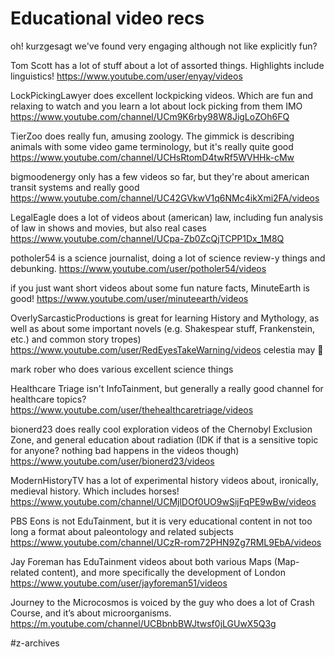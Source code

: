 # Educational video recs

oh! kurzgesagt we've found very engaging although not like explicitly fun?

Tom Scott has a lot of stuff about a lot of assorted things. Highlights include linguistics!
https://www.youtube.com/user/enyay/videos

LockPickingLawyer does excellent lockpicking videos. Which are fun and relaxing to watch and you learn a lot about lock picking from them IMO
https://www.youtube.com/channel/UCm9K6rby98W8JigLoZOh6FQ 

TierZoo does really fun, amusing zoology. The gimmick is describing animals with some video game terminology, but it's really quite good
https://www.youtube.com/channel/UCHsRtomD4twRf5WVHHk-cMw 

bigmoodenergy only has a few videos so far, but they're about american transit systems and really good
https://www.youtube.com/channel/UC42GVkwV1q6NMc4ikXmi2FA/videos 

LegalEagle does a lot of videos about (american) law, including fun analysis of law in shows and movies, but also real cases
https://www.youtube.com/channel/UCpa-Zb0ZcQjTCPP1Dx_1M8Q 

potholer54 is a science journalist, doing a lot of science review-y things and debunking.
https://www.youtube.com/user/potholer54/videos

if you just want short videos about some fun nature facts, MinuteEarth is good!
https://www.youtube.com/user/minuteearth/videos

OverlySarcasticProductions is great for learning History and Mythology, as well as about some important novels (e.g. Shakespear stuff, Frankenstein, etc.) and common story tropes)
https://www.youtube.com/user/RedEyesTakeWarning/videos
celestia may 🔭

mark rober who does various excellent science things

Healthcare Triage isn't InfoTainment, but generally a really good channel for healthcare topics?
https://www.youtube.com/user/thehealthcaretriage/videos

bionerd23 does really cool exploration videos of the Chernobyl Exclusion Zone, and general education about radiation (IDK if that is a sensitive topic for anyone? nothing bad happens in the videos though) 
https://www.youtube.com/user/bionerd23/videos

ModernHistoryTV has a lot of experimental history videos about, ironically, medieval history. Which includes horses! https://www.youtube.com/channel/UCMjlDOf0UO9wSijFqPE9wBw/videos

PBS Eons is not EduTainment, but it is very educational content in not too long a format about paleontology and related subjects
https://www.youtube.com/channel/UCzR-rom72PHN9Zg7RML9EbA/videos

Jay Foreman has EduTainment videos about both various Maps (Map-related content), and more specifically the development of London
https://www.youtube.com/user/jayforeman51/videos

Journey to the Microcosmos is voiced by the guy who does a lot of Crash Course, and it’s about microorganisms.   https://m.youtube.com/channel/UCBbnbBWJtwsf0jLGUwX5Q3g

#z-archives
